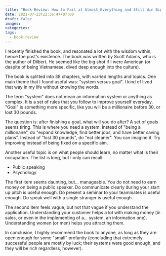 ```yaml
---
title: "Book Review: How to Fail at Almost Everything and Still Win Big"
date: 2021-07-23T22:36:47+07:00
draft: false
images:
categories:
tags:
  - book-review
---
```


I recently finished the book, and resonated a lot with the wisdom within, hence
the post's existence. The book was written by Scott Adams, who is the author of
Dilbert. He seemed like the big shot if I were American (or despite of being
Vietnamese, dived deep enough into the culture).

The book is splitted into 38 chapters, with varried lengths and topics. One main
theme that I found useful was: "system versus goal". I kind of lived that way in
my life without knowing the words.

The term "system" does not mean an information system or anything as complex. It
is a set of rules that you follow to improve yourself everyday. "Goal" is
something more specific, like you will be a millionaire before 30, or lost 30
pounds.

The question is: after finishing a goal, what will you do after? A set of goals
seems tiring. This is where you need a system. Instead of "being a millionaire",
do "expand knowledge, find better jobs, and have better saving plans". Instead
of "lost 30 pounds", do "eat cleaner". You can imagine it. Try improving instead
of being fixed on a specific aim.

Another useful topic is on what people should learn, no matter what is their
occupation. The list is long, but I only can recall:

- Public speaking
- Psychology

The first item seems daunting, but... manageable. You do not need to earn money
on being a public speaker. Do communicate clearly during your start up pitch is
useful enough. Do present a seminar to your teammates is useful enough. Do speak
well with a single stranger is useful enough.

The second item feels vague, but not that vague if you understand the
application. Understanding your customer helps a lot with making money (in
sales, or even in the implementing of a... system, an information one).
Understanding women (or men) helps you attracting them.

In conclusion, I highly recommend the book to anyone, as long as they are open
enough for some "small" profanity (concluding that extremely successful people
are mostly by luck; their systems were good enough, and they will be rich
regardless, however).
